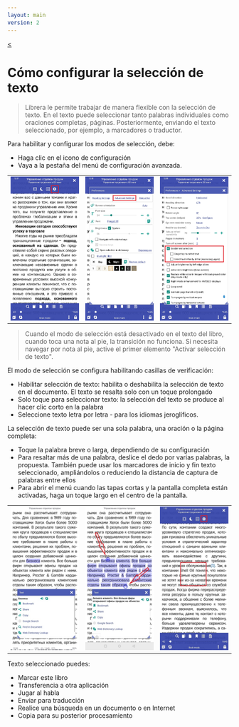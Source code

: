 ```yaml
---
layout: main
version: 2
---
```

[<](/wiki/faq/es)

# Cómo configurar la selección de texto

> Librera le permite trabajar de manera flexible con la selección de texto. En el texto puede seleccionar tanto palabras individuales como oraciones completas, páginas.
Posteriormente, enviando el texto seleccionado, por ejemplo, a marcadores o traductor.

Para habilitar y configurar los modos de selección, debe:
* Haga clic en el icono de configuración
* Vaya a la pestaña del menú de configuración avanzada.



||||
|-|-|-|
|![](1.jpg)|![](2.jpg)|![](3.jpg)|

> Cuando el modo de selección está desactivado en el texto del libro, cuando toca una nota al pie, la transición no funciona. Si necesita navegar por nota al pie, active el primer elemento &quot;Activar selección de texto&quot;.


El modo de selección se configura habilitando casillas de verificación:
* Habilitar selección de texto: habilita o deshabilita la selección de texto en el documento. El texto se resalta solo con un toque prolongado
* Solo toque para seleccionar texto: la selección del texto se produce al hacer clic corto en la palabra
* Seleccione texto letra por letra - para los idiomas jeroglíficos.

La selección de texto puede ser una sola palabra, una oración o la página completa:
* Toque la palabra breve o larga, dependiendo de su configuración
* Para resaltar más de una palabra, deslice el dedo por varias palabras, la propuesta. También puede usar los marcadores de inicio y fin
texto seleccionado, ampliándolos o reduciendo la distancia de captura de palabras entre ellos
* Para abrir el menú cuando las tapas cortas y la pantalla completa están activadas, haga un toque largo en el centro de la pantalla.

||||
|-|-|-|
|![](4.jpg)|![](5.jpg)|![](6.jpg)|


Texto seleccionado puedes:
* Marcar este libro
* Transferencia a otra aplicación
* Jugar al habla
* Enviar para traducción
* Realice una búsqueda en un documento o en Internet
* Copia para su posterior procesamiento

